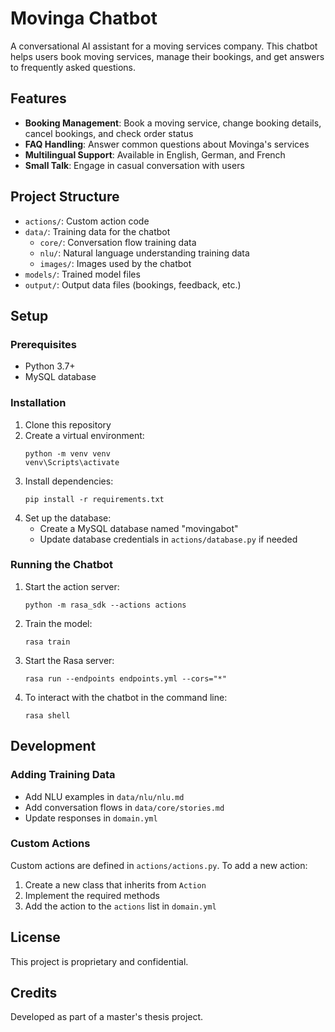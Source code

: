 # Movinga Chatbot

A conversational AI assistant for a moving services company. This chatbot helps users book moving services, manage their bookings, and get answers to frequently asked questions.

## Features

- **Booking Management**: Book a moving service, change booking details, cancel bookings, and check order status
- **FAQ Handling**: Answer common questions about Movinga's services
- **Multilingual Support**: Available in English, German, and French
- **Small Talk**: Engage in casual conversation with users

## Project Structure

- `actions/`: Custom action code
- `data/`: Training data for the chatbot
  - `core/`: Conversation flow training data
  - `nlu/`: Natural language understanding training data
  - `images/`: Images used by the chatbot
- `models/`: Trained model files
- `output/`: Output data files (bookings, feedback, etc.)

## Setup

### Prerequisites

- Python 3.7+
- MySQL database

### Installation

1. Clone this repository
2. Create a virtual environment:
   ```
   python -m venv venv
   venv\Scripts\activate
   ```
3. Install dependencies:
   ```
   pip install -r requirements.txt
   ```
4. Set up the database:
   - Create a MySQL database named "movingabot"
   - Update database credentials in `actions/database.py` if needed

### Running the Chatbot

1. Start the action server:
   ```
   python -m rasa_sdk --actions actions
   ```

2. Train the model:
   ```
   rasa train
   ```

3. Start the Rasa server:
   ```
   rasa run --endpoints endpoints.yml --cors="*"
   ```

4. To interact with the chatbot in the command line:
   ```
   rasa shell
   ```

## Development

### Adding Training Data

- Add NLU examples in `data/nlu/nlu.md`
- Add conversation flows in `data/core/stories.md`
- Update responses in `domain.yml`

### Custom Actions

Custom actions are defined in `actions/actions.py`. To add a new action:

1. Create a new class that inherits from `Action`
2. Implement the required methods
3. Add the action to the `actions` list in `domain.yml`

## License

This project is proprietary and confidential.

## Credits

Developed as part of a master's thesis project.
